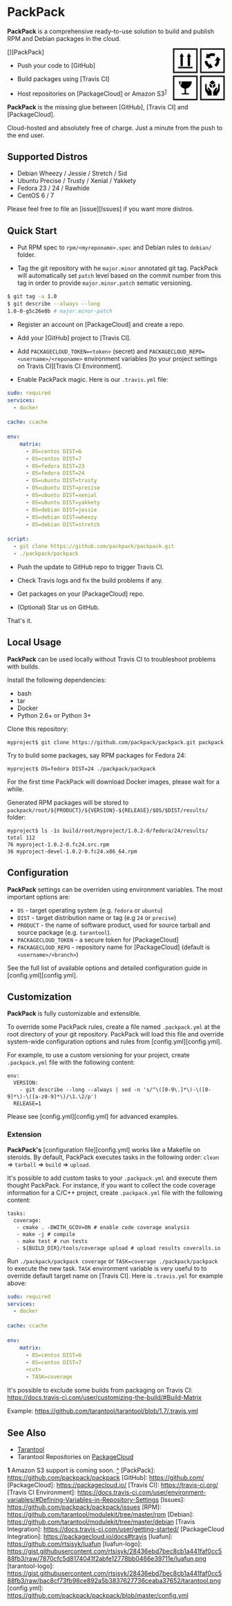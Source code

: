# PackPack

**PackPack** is a comprehensive ready-to-use solution to build and publish
RPM and Debian packages in the cloud.

[<img src="/doc/logo.png" align="right" width="120px" height="120px" />][PackPack]

* Push your code to [GitHub]

* Build packages using [Travis CI]

* Host repositories on [PackageCloud] or Amazon S3<sup id="a1">[1](#f1)</sup>

**PackPack** is the missing glue between [GitHub], [Travis CI] and
[PackageCloud].

Cloud-hosted and absolutely free of charge.
Just a minute from the push to the end user.

## Supported Distros

* Debian Wheezy / Jessie / Stretch / Sid
* Ubuntu Precise / Trusty / Xenial / Yakkety
* Fedora 23 / 24 / Rawhide
* CentOS 6 / 7

Please feel free to file an [issue][Issues] if you want more distros.

## Quick Start

- Put RPM spec to `rpm/<myreponame>.spec` and Debian rules to `debian/`
  folder.

- Tag the git repository with he `major.minor` annotated git tag.
  PackPack will automatically set `patch` level based on the commit number
  from this tag in order to provide `major.minor.patch` sematic versioning.

```sh
$ git tag -a 1.0
$ git describe --always --long
1.0-0-g5c26e8b # major.minor-patch
```

- Register an account on [PackageCloud] and create a repo.

- Add your [GitHub] project to [Travis CI].

- Add `PACKAGECLOUD_TOKEN=<token>` (secret) and
  `PACKAGECLOUD_REPO=<username>/<reponame>` environment variables
  [to your project settings on Travis CI][Travis CI Environment].

- Enable PackPack magic. Here is our `.travis.yml` file:

```yaml
sudo: required
services:
  - docker

cache: ccache

env:
    matrix:
      - OS=centos DIST=6
      - OS=centos DIST=7
      - OS=fedora DIST=23
      - OS=fedora DIST=24
      - OS=ubuntu DIST=trusty
      - OS=ubuntu DIST=precise
      - OS=ubuntu DIST=xenial
      - OS=ubuntu DIST=yakkety
      - OS=debian DIST=jessie
      - OS=debian DIST=wheezy
      - OS=debian DIST=stretch

script:
  - git clone https://github.com/packpack/packpack.git
  - ./packpack/packpack
```

- Push the update to GitHub repo to trigger Travis CI.

- Check Travis logs and fix the build problems if any.

- Get packages on your [PackageCloud] repo.

- (Optional) Star us on GitHub.

That's it.

## Local Usage

**PackPack** can be used locally without Travis CI to troubleshoot
problems with builds.

Install the following dependencies:

- bash
- tar
- Docker
- Python 2.6+ or Python 3+

Clone this repository:

    myproject$ git clone https://github.com/packpack/packpack.git packpack

Try to build some packages, say RPM packages for Fedora 24:

    myproject$ OS=fedora DIST=24 ./packpack/packpack

For the first time PackPack will download Docker images, please wait
for a while.

Generated RPM packages will be stored to
`packpack/root/${PRODUCT}/${VERSION}-${RELEASE}/$OS/$DIST/results/`
folder:

    myproject$ ls -1s build/root/myproject/1.0.2-0/fedora/24/results/
    total 112
    76 myproject-1.0.2-0.fc24.src.rpm
    36 myproject-devel-1.0.2-0.fc24.x86_64.rpm

## Configuration

**PackPack** settings can be overriden using environment variables.
The most important options are:

* `OS` - target operating system (e.g. `fedora` or `ubuntu`)
* `DIST` - target distribution name or tag (e.g `24` or `precise`)
* `PRODUCT` - the name of software product, used for source tarball and
   source package (e.g. `tarantool`).
* `PACKAGECLOUD_TOKEN` - a secure token for [PackageCloud]
* `PACKAGECLOUD_REPO` - repository name for [PackageCloud]
   (default is `<username>/<branch>`)

See the full list of available options and detailed configuration guide in
[config.yml][config.yml].

## Customization

**PackPack** is fully customizable and extensible.

To override some PackPack rules, create a file named `.packpack.yml`
at the root directory of your git repository. PackPack will load this file
and override system-wide configuration options and rules from
[config.yml][config.yml].

For example, to use a custom versioning for your project, create
`.packpack.yml` file with the following content:

```
env:
  VERSION:
    - git describe --long --always | sed -n 's/^\([0-9\.]*\)-\([0-9]*\)-\([a-z0-9]*\)/\1.\2/p')
  RELEASE=1
```

Please see [config.yml][config.yml] for advanced examples.

### Extension

**PackPack's** [configuration file][config.yml] works like a Makefile on
steroids. By default, PackPack executes tasks in the following order:
`clean` => `tarball` => `build` => `upload`.

It's possible to add custom tasks to your `.packpack.yml` and execute
them thought PackPack. For instance, if you want to collect the code
coverage information for a C/C++ project, create `.packpack.yml` file
with the following content:

```
tasks:
  coverage:
   - cmake . -DWITH_GCOV=ON # enable code coverage analysis
   - make -j # compile
   - make test # run tests
   - ${BUILD_DIR}/tools/coverage upload # upload results coveralls.io
```

Run `./packpack/packpack coverage` or `TASK=coverage ./packpack/packpack`
to execute the new task. `TASK` environment variable is very useful to
to override default target name on [Travis CI].
Here is `.travis.yml` for example above:

```yaml
sudo: required
services:
  - docker

cache: ccache

env:
    matrix:
      - OS=centos DIST=6
      - OS=centos DIST=7
      <cut>
      - TASK=coverage
```

It's possible to exclude some builds from packaging on Travis CI:
https://docs.travis-ci.com/user/customizing-the-build/#Build-Matrix

Example: https://github.com/tarantool/tarantool/blob/1.7/.travis.yml

See Also
--------

* [Tarantool](http://github.com/tarantool/tarantool)
* Tarantool Repositories on [PackageCloud](https://packagecloud.io/tarantool/1_6)

<b id="f1">1</b> Amazon S3 support is coming soon. [^](#a1)
[PackPack]: https://github.com/packpack/packpack
[GitHub]: https://github.com/
[PackageCloud]: https://packagecloud.io/
[Travis CI]: https://travis-ci.org/
[Travis CI Environment]: https://docs.travis-ci.com/user/environment-variables/#Defining-Variables-in-Repository-Settings
[Issues]: https://github.com/packpack/packpack/issues
[RPM]: https://github.com/tarantool/modulekit/tree/master/rpm
[Debian]: https://github.com/tarantool/modulekit/tree/master/debian
[Travis Integration]: https://docs.travis-ci.com/user/getting-started/
[PackageCloud Integration]: https://packagecloud.io/docs#travis
[luafun]: https://github.com/rtsisyk/luafun
[luafun-logo]: https://gist.githubusercontent.com/rtsisyk/28436ebd7bec8cb1a441faf0cc588fb3/raw/7870cfc5d8174041f2abfe12778bb0466e39711e/luafun.png
[tarantool-logo]: https://gist.githubusercontent.com/rtsisyk/28436ebd7bec8cb1a441faf0cc588fb3/raw/bac8cf73fb98ce892a5b3837627736ceaba37652/tarantool.png
[config.yml]: https://github.com/packpack/packpack/blob/master/config.yml
